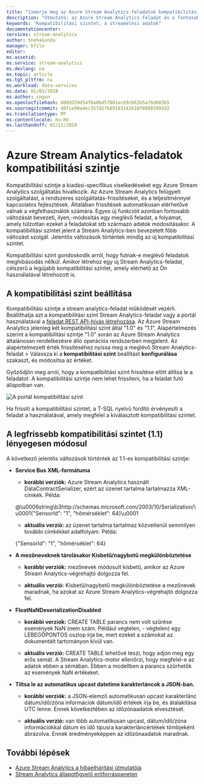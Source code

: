 ```yaml
---
title: "Ismerje meg az Azure Stream Analytics-feladatok kompatibilitási szintet. | Microsoft Docs"
description: "Útmutató: az Azure Stream Analytics-feladat és a fontosabb változását kompatibilitási szintjének beállítása a legfrissebb kompatibilitási szinten"
keywords: "Kompatibilitási szintet, a streamelési adatok"
documentationcenter: 
services: stream-analytics
author: SnehaGunda
manager: kfile
editor: 
ms.assetid: 
ms.service: stream-analytics
ms.devlang: na
ms.topic: article
ms.tgt_pltfrm: na
ms.workload: data-services
ms.date: 01/03/2018
ms.author: sngun
ms.openlocfilehash: 0d89259d54fba0bd57881ec69cb61b5af6d603b5
ms.sourcegitcommit: 48fce90a4ec357d2fb89183141610789003993d2
ms.translationtype: MT
ms.contentlocale: hu-HU
ms.lasthandoff: 01/12/2018
---
```

# <a name="compatibility-level-for-azure-stream-analytics-jobs"></a>Azure Stream Analytics-feladatok kompatibilitási szintje
 
Kompatibilitási szintje a kiadási-specifikus viselkedéseket egy Azure Stream Analytics szolgáltatás hivatkozik. Az Azure Stream Analytics felügyelt szolgáltatást, a rendszeres szolgáltatás-frissítéseket, és a teljesítménnyel kapcsolatos fejlesztések. Általában frissítések automatikusan elérhetővé válnak a végfelhasználók számára. Egyes új funkcióit azonban fontosabb változását bevezeti, ilyen,-módosítás egy meglévő feladat, a folyamat, amely túlzottan ezeket a feladatokat stb származó adatok módosításakor. A kompatibilitási szintet jelent a Stream Analytics-ben bevezetett főbb változást szolgál. Jelentős változások történtek mindig az új kompatibilitási szintet. 

Kompatibilitási szint gondoskodik arról, hogy futnak-e meglévő feladatok meghibásodás nélkül. Amikor létrehoz egy új Stream Analytics-feladat, célszerű a legújabb kompatibilitási szintet, amely elérhető az Ön használatával létrehozott is. 
 
## <a name="set-a-compatibility-level"></a>A kompatibilitási szint beállítása 

Kompatibilitási szintje a stream analytics-feladat működését vezérli. Beállíthatja azt a kompatibilitási szint Stream Analytics-feladat vagy a portál használatával a [feladat REST API-hívás létrehozása](https://docs.microsoft.com/rest/api/streamanalytics/stream-analytics-job). Az Azure Stream Analytics jelenleg két kompatibilitási szint által "1.0" és "1.1". Alapértelmezés szerint a kompatibilitási szintje "1.0" során az Azure Stream Analytics általánosan rendelkezésre álló operációs rendszerben megjelent. Az alapértelmezett érték frissítéséhez nyissa meg a meglévő Stream Analytics-feladat > Válassza ki a **kompatibilitási szint** beállítást **konfigurálása** szakaszt, és módosítsa az értéket. 

Győződjön meg arról, hogy a kompatibilitási szint frissítése előtt állítsa le a feladatot. A kompatibilitási szintje nem lehet frissíteni, ha a feladat futó állapotban van. 

![A portál kompatibilitási szint](media\stream-analytics-compatibility-level/image1.png)

 
Ha frissíti a kompatibilitási szintet, a T-SQL nyelvű fordító érvényesíti a feladat a használatával, amely megfelel a kiválasztott kompatibilitási szintet. 

## <a name="major-changes-in-the-latest-compatibility-level-11"></a>A legfrissebb kompatibilitási szintet (1.1) lényegesen módosul

A következő jelentős változások történtek az 1.1-es kompatibilitási szintje:

* **Service Bus XML-formátuma**  

  * **korábbi verziók:** Azure Stream Analytics használt DataContractSerializer, ezért az üzenet tartalma tartalmazza XML-címkék. Példa:
    
   @\u0006string\b3http://schemas.microsoft.com/2003/10/Serialization/\u0001{"SensorId": "1", "hőmérséklet": 64\}\u0001 

  * **aktuális verzió:** az üzenet tartalma tartalmaz közvetlenül semmilyen további címkékkel adatfolyam. Példa:
  
   {"SensorId": "1", "hőmérséklet": 64} 
 
* **A mezőneveknek tárolásakor Kisbetű/nagybetű megkülönböztetése**  

  * **korábbi verziók:** mezőnevek módosult kisbetű, amikor az Azure Stream Analytics-végrehajtó dolgozza fel. 

  * **aktuális verzió:** Kisbetű/nagybetű megkülönböztetése a mezőnevek maradnak, ha azokat az Azure Stream Analytics-végrehajtó dolgozza fel. 
 
* **FloatNaNDeserializationDisabled**  

  * **korábbi verziók:** CREATE TABLE parancs nem volt szűrése események NaN (nem szám. Például végtelen, - végtelen) egy LEBEGŐPONTOS oszlop írja be, mert ezeket a számokat az dokumentált tartományon kívül van.

  * **aktuális verzió:** CREATE TABLE lehetővé teszi, hogy adjon meg egy erős sémát. A Stream Analytics-motor ellenőrzi, hogy megfelel-e az adatok ebben a sémában. Ebben a modellben a parancs szűrhetők az események NaN értékeket. 

* **Tiltsa le az automatikus upcast datetime karakterláncok a JSON-ban.**  

  * **korábbi verziók:** a JSON-elemző automatikusan upcast karakterlánc dátum/idő/zóna információk dátum/idő értékek írja be, és átalakítása UTC lenne. Ennek következtében az időzónaadatok elvesztését.

  * **aktuális verzió:** van több automatikusan upcast, dátum/idő/zóna információkkal dátum és idő típusra karakterláncértékek tömbjeként ábrázolva. Ennek eredményeképpen az időzónaadatok maradnak. 

## <a name="next-steps"></a>További lépések
* [Azure Stream Analytics a hibaelhárítási útmutatója](stream-analytics-troubleshooting-guide.md)
* [Stream Analytics állapotfigyelő erőforráspanelen](stream-analytics-resource-health.md)